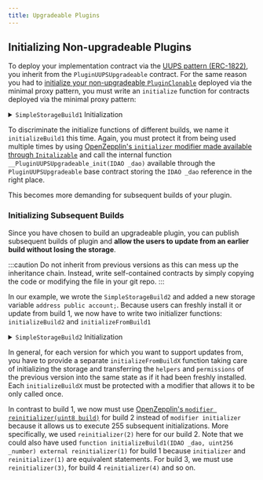 ```yaml
---
title: Upgradeable Plugins
---
```


## Initializing Non-upgradeable Plugins

To deploy your implementation contract via the [UUPS pattern (ERC-1822)](https://eips.ethereum.org/EIPS/eip-1822), you inherit from the `PluginUUPSUpgradeable` contract.
For the same reason you had to [initialize your non-upgradeable `PluginClonable`](./../03-non-upgradeable-plugin/01-initialization.md#deployment-via-the-minimal-proxy-pattern) deployed via the minimal proxy pattern, you must write an `initialize` function for contracts deployed via the minimal proxy pattern:

<details>
<summary><code>SimpleStorageBuild1</code> Initialization</summary>

```solidity
// SPDX-License-Identifier: AGPL-3.0-or-later
pragma solidity 0.8.17;

import {PluginUUPSUpgradeable, IDAO} '@aragon/osx/core/plugin/PluginUUPSUpgradeable.sol';

/// @title SimpleStorage build 1
contract SimpleStorageBuild1 is PluginUUPSUpgradeable {
  uint256 public number; // added in build 1

  /// @notice Initializes the plugin when build 1 is installed.
  function initializeBuild1(IDAO _dao, uint256 _number) external initializer {
    __PluginUUPSUpgradeable_init(_dao);
    number = _number;
  }
}
```

</details>

To discriminate the initialize functions of different builds, we name it `initializeBuild1` this time. Again, you must protect it from being used multiple times by using [OpenZepplin's `initializer` modifier made available through `Initalizable`](https://docs.openzeppelin.com/contracts/4.x/api/proxy#Initializable) and call the internal function `__PluginUUPSUpgradeable_init(IDAO _dao)` available through the `PluginUUPSUpgradeable` base contract storing the `IDAO _dao` reference in the right place.

This becomes more demanding for subsequent builds of your plugin.

### Initializing Subsequent Builds

Since you have chosen to build an upgradeable plugin, you can publish subsequent builds of plugin and **allow the users to update from an earlier build without losing the storage**.

:::caution
Do not inherit from previous versions as this can mess up the inheritance chain. Instead, write self-contained contracts by simply copying the code or modifying the file in your git repo.
:::

In our example, we wrote the `SimpleStorageBuild2` and added a new storage variable `address public account;`. Because users can freshly install it or update from build 1, we now have to write two initializer functions: `initializeBuild2` and `initializeFromBuild1`

<details>
<summary><code>SimpleStorageBuild2</code> Initialization</summary>

```solidity
/// @title SimpleStorage build 2
contract SimpleStorageBuild2 is PluginUUPSUpgradeable {
  uint256 public number; // added in build 1
  address public account; // added in build 2

  /// @notice Initializes the plugin when build 2 is installed.
  function initializeBuild2(
    IDAO _dao,
    uint256 _number,
    address _account
  ) external reinitializer(2) {
    __PluginUUPSUpgradeable_init(_dao);
    number = _number;
    account = _account;
  }

  /// @notice Initializes the plugin when the update from build 1 to build 2 is applied.
  /// @dev The initialization of `SimpleStorageBuild1` has already happened.
  function initializeFromBuild1(IDAO _dao, address _account) external reinitializer(2) {
    account = _account;
  }
}
```

</details>

In general, for each version for which you want to support updates from, you have to provide a separate `initializeFromBuildX` function taking care of initializing the storage and transferring the `helpers` and `permissions` of the previous version into the same state as if it had been freshly installed.
Each `initializeBuildX` must be protected with a modifier that allows it to be only called once.

In contrast to build 1, we now must use [OpenZepplin's `modifier reinitializer(uint8 build)`](https://docs.openzeppelin.com/contracts/4.x/api/proxy#Initializable-reinitializer-uint8-) for build 2 instead of `modifier initializer` because it allows us to execute 255 subsequent initializations. More specifically, we used `reinitializer(2)` here for our build 2. Note that we could also have used `function initializeBuild1(IDAO _dao, uint256 _number) external reinitializer(1)` for build 1 because `initializer` and `reinitializer(1)` are equivalent statements. For build 3, we must use `reinitializer(3)`, for build 4 `reinitializer(4)` and so on.
